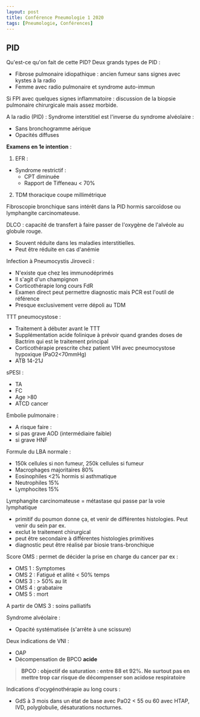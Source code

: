 ```yaml
---
layout: post
title: Conférence Pneumologie 1 2020
tags: [Pneumologie, Conférences]
---
```


## PID

Qu'est-ce qu'on fait de cette PID? Deux grands types de PID :
- Fibrose pulmonaire idiopathique : ancien fumeur sans signes avec kystes à la radio
- Femme avec radio pulmonaire et syndrome auto-immun

Si FPI avec quelques signes inflammatoire : discussion de la biopsie pulmonaire chirurgicale mais assez morbide.

A la radio (PID) :
Syndrome interstitiel est l'inverse du syndrome alvéolaire :
  - Sans bronchogramme aérique
  - Opacités diffuses

**Examens en 1e intention** :
1. EFR :
  - Syndrome restrictif :
    - CPT diminuée
    - Rapport de Tiffeneau < 70%
2. TDM thoracique coupe millimétrique

Fibroscopie bronchique sans intérêt dans la PID hormis sarcoïdose ou lymphangite carcinomateuse.

DLCO : capacité de transfert à faire passer de l'oxygène de l'alvéole au globule rouge.
- Souvent réduite dans les maladies interstitielles.
- Peut être réduite en cas d'anémie

Infection à Pneumocystis Jirovecii :
- N'existe que chez les immunodéprimés
- Il s'agit d'un champignon
- Corticothérapie long cours FdR
- Examen direct peut permettre diagnostic mais PCR est l'outil de référence
- Presque exclusivement verre dépoli au TDM

TTT pneumocystose :
- Traitement à débuter avant le TTT
- Supplémentation acide folinique à prévoir quand grandes doses de Bactrim qui est le traitement principal
- Corticothérapie prescrite chez patient VIH avec pneumocystose hypoxique (PaO2<70mmHg)
- ATB 14-21J

sPESI :
- TA
- FC
- Age >80
- ATCD cancer

Embolie pulmonaire :
- A risque faire :
- si pas grave AOD (intermédiaire faible)
- si grave HNF

Formule du LBA normale :
- 150k cellules si non fumeur, 250k cellules si fumeur
- Macrophages majoritaires 80%
- Eosinophiles <2% hormis si asthmatique
- Neutrophiles 15%
- Lymphocites 15%

Lymphangite carcinomateuse = métastase qui passe par la voie lymphatique
- primitif du poumon donne ça, et venir de différentes histologies. Peut venir du sein par ex.
- exclut le traitement chirurgical
- peut être secondaire à différentes histologies primitives
- diagnostic peut être réalisé par biosie trans-bronchique

Score OMS : permet de décider la prise en charge du cancer par ex :
- OMS 1 : Symptomes
- OMS 2 : Fatigué et allité < 50% temps
- OMS 3 : > 50% au lit
- OMS 4 : grabataire
- OMS 5 : mort

A partir de OMS 3 : soins palliatifs

Syndrome alvéolaire :
- Opacité systématisée (s'arrête à une scissure)

Deux indications de VNI :
- OAP
- Décompensation de BPCO **acide**

> **BPCO : objectif de saturation : entre 88 et 92%. Ne surtout pas en mettre trop car risque de décompenser son acidose respiratoire**

Indications d'ocygénothérapie au long cours :
- GdS à 3 mois dans un état de base avec PaO2 < 55 ou 60 avec HTAP, IVD, polyglobulie, désaturations nocturnes.
